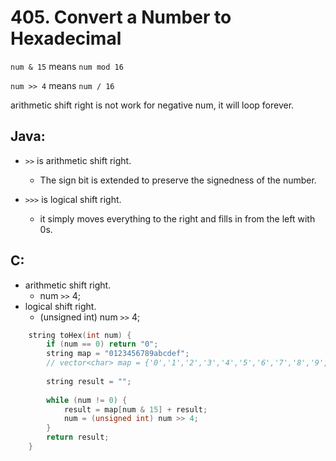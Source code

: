 # 405. Convert a Number to Hexadecimal
`num & 15` means `num mod 16`

`num >> 4` means `num / 16`

arithmetic shift right is not work for negative num, it will loop forever.

## Java:
* `>>` is arithmetic shift right.
  * The sign bit is extended to preserve the signedness of the number.

* `>>>` is logical shift right.
  * it simply moves everything to the right and fills in from the left with 0s.

## C:
* arithmetic shift right.
  * num `>>` 4;
* logical shift right.
  * (unsigned int) num `>>` 4;

~~~C++
    string toHex(int num) {
        if (num == 0) return "0";
        string map = "0123456789abcdef";
        // vector<char> map = {'0','1','2','3','4','5','6','7','8','9','a','b','c','d','e','f'};
        
        string result = "";
        
        while (num != 0) {
            result = map[num & 15] + result;
            num = (unsigned int) num >> 4;
        }
        return result;
    }
~~~
